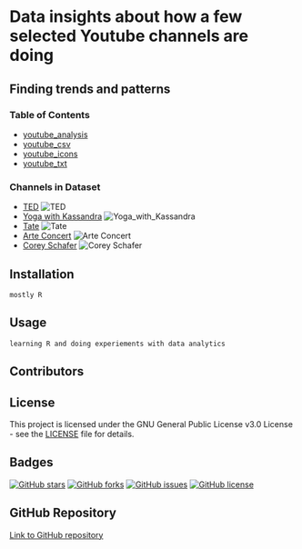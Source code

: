 # Data insights about how a few selected Youtube channels are doing

## Finding trends and patterns


### Table of Contents
- [youtube_analysis](https://github.com/UlrikeDetective/youtube/tree/main/youtube_analysis)
- [youtube_csv](https://github.com/UlrikeDetective/youtube/tree/main/youtube_csv)
- [youtube_icons](https://github.com/UlrikeDetective/youtube/tree/main/youtube_icons)
- [youtube_txt](https://github.com/UlrikeDetective/youtube/tree/main/youtube_txt)

### Channels in Dataset

- [TED](https://www.youtube.com/@TED) ![TED](https://yt3.googleusercontent.com/ytc/AIdro_l_fFETDQgTAl5rWb38pxJww-4kszJH_n0G4fKP1BdK-jc=s176-c-k-c0x00ffffff-no-rj)
- [Yoga with Kassandra](https://www.youtube.com/@yogawithkassandra) ![Yoga_with_Kassandra](https://yt3.googleusercontent.com/TsBAoI6cJpx71_wYhPtRovtPcqWzNPjSqvsiGPX4uHr0W6h0D7dcTsg8A7DeUw8KwV7FinciAQ=s176-c-k-c0x00ffffff-no-rj)
- [Tate](https://www.youtube.com/@Tate) ![Tate](https://yt3.googleusercontent.com/ytc/AIdro_l-EelVQLCBVQELspRwDsIJ-9h_8BJ4q2aa9LIaDXdu8NU=s176-c-k-c0x00ffffff-no-rj)
- [Arte Concert](https://www.youtube.com/@arteconcert) ![Arte Concert](https://yt3.googleusercontent.com/5TUZRNHtROLlzHcpOnoXMjr7XM1hzNyt3Jf6x1DYFdCt5TFZr0M6N3VCNnHuyPSoflWJ1He4dF4=s176-c-k-c0x00ffffff-no-rj)
- [Corey Schafer](https://www.youtube.com/@coreyms) ![Corey Schafer](https://yt3.googleusercontent.com/ytc/AIdro_lD6K9DGGqWttThktCDttOdlHIHWZQ7Gcdd9WRSEqYUxw=s176-c-k-c0x00ffffff-no-rj)


## Installation
```
mostly R
```
## Usage
```
learning R and doing experiements with data analytics
```
## Contributors


## License
This project is licensed under the GNU General Public License v3.0 License - see the [LICENSE](LICENSE) file for details.

## Badges
[![GitHub stars](https://img.shields.io/github/stars/UlrikeDetective/Youtube)](https://github.com/UlrikeDetective/Youtube/stargazers) [![GitHub forks](https://img.shields.io/github/forks/UlrikeDetective/Youtube)](https://github.com/UlrikeDetective/Youtube/network/members) [![GitHub issues](https://img.shields.io/github/issues/UlrikeDetective/Youtube)](https://github.com/UlrikeDetective/Youtube/issues) [![GitHub license](https://img.shields.io/github/license/UlrikeDetective/Youtube)](https://github.com/UlrikeDetective/Youtube/blob/master/LICENSE)
## GitHub Repository
[Link to GitHub repository](https://github.com/UlrikeDetective/Youtube)
